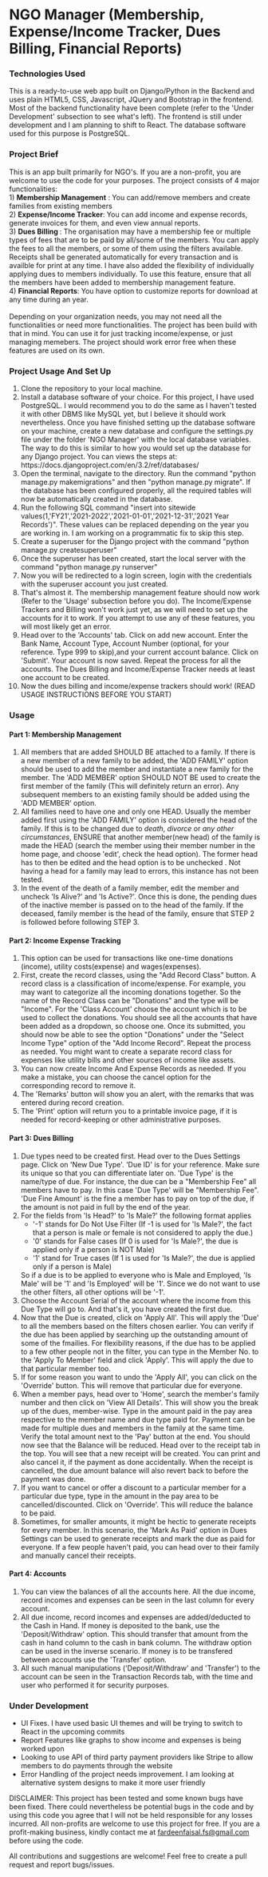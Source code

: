 # NGO Manager (Membership, Expense/Income Tracker, Dues Billing, Financial Reports)

<h3>Technologies Used</h3>
This is a ready-to-use web app built on Django/Python in the Backend and uses plain HTML5, CSS, Javascript, JQuery and Bootstrap in the frontend. Most of the backend functionality have been complete (refer to the 'Under Development' subsection to see what's left). The frontend is still under development and I am planning to shift to React. The database software used for this purpose is PostgreSQL. 

<h3>Project Brief</h3>
This is an app built primarily for NGO's. If you are a non-profit, you are welcome to use the code for your purposes. The project consists of 4 major functionalities:<br>
1) <b>Membership Management</b> : You can add/remove members and create families from existing members <br>
2) <b>Expense/Income Tracker</b>: You can add income and expense records, generate invoices for them, and even view annual reports. <br>
3) <b>Dues Billing </b>: The organisation may have a membership fee or multiple types of fees that are to be paid by all/some of the members. You can apply the fees to all the members, or    some of them using the filters available. Receipts shall be generated automatically for every transaction and is availble for print at any time. I have also added the flexibility of individually applying dues to members individually. To use this feature, ensure that all the members have been added to membership management feature.<br>
4) <b>Financial Reports</b>: You have option to customize reports for download at any time during an year.
<br><br>
Depending on your organization needs, you may not need all the functionalities or need more functionalities. The project has been build with that in mind. You can use it for just tracking income/expense, or just managing memebers. The project should work error free when these features are used on its own.
<br>
<h3>Project Usage And Set Up</h3>
<ol> 
 <li> Clone the repository to your local machine.</li>
 <li> Install a database software of your choice. For this project, I have used PostgreSQL. I would recommend you to do the same as I haven't tested it with other DBMS like MySQL yet, but I believe it should work nevertheless. Once you have finished setting up the database software on your machine, create a new database and configure the settings.py file under the folder 'NGO Manager' with the local database variables. The way to do this is similar to how you would set up the database for any Django project. You can views the steps at: https://docs.djangoproject.com/en/3.2/ref/databases/
 <li> Open the terminal, navigate to the directory. Run the command "python manage.py makemigrations" and then "python manage.py migrate". If the database has been configured properly, all the required tables will now be automatically created in the database.</li>
 <li> Run the following SQL command "insert into sitewide values(1,'FY21','2021-2022','2021-01-01','2021-12-31','2021 Year Records')". These values can be replaced depending on the year you are working in. I am working on a programmatic fix to skip this step.</li>
 <li> Create a superuser for the Django project with the command "python manage.py createsuperuser"</li>
 <li> Once the superuser has been created, start the local server with the command "python manage.py runserver"</li>
 <li> Now you will be redirected to a login screen, login with the credentials with the superuser account you just created.</li>
 <li> That's almost it. The membership management feature should now work (Refer to the 'Usage' subsection before you do). The Income/Expense Trackers and Billing won't work just yet, as we will need to set up the accounts for it to work. If you attempt to use any of these features, you will most likely get an error.</li>
 <li>Head over to the 'Accounts' tab. Click on add new account. Enter the Bank Name, Account Type, Account Number (optional, for your reference. Type 999 to skip),and your current account balance. Click on 'Submit'. Your account is now saved. Repeat the process for all the accounts. The Dues Billing and Income/Expense Tracker needs at least one account to be created.</li>
 <li> Now the dues billing and income/expense trackers should work! (READ USAGE INSTRUCTIONS BEFORE YOU START)</li>
 </ol>
 
 <h3> Usage</h3>
 <h4> Part 1: Membership Management</h4>
 <ol>
  <li>All members that are added SHOULD BE attached to a family. If there is a new member of a new family to be added, the 'ADD FAMILY' option should be used to add the member and instantiate a new family for the member. The 'ADD MEMBER' option SHOULD NOT BE used to create the first member of the family (This will definitely return an error). Any subsequent members to an existing family should be added using the 'ADD MEMBER' option. </li>
  <li>All families need to have one and only one HEAD. Usually the member added first using the 'ADD FAMILY' option is considered the head of the family. If this is to be changed due to <i>death</i>, <i>divorce</i> or <i>any other circumstances</i>, ENSURE that another member(new head) of the family is made the HEAD (search the member using their member number in the home page, and choose 'edit', check the head option). The former head has to then be edited and the head option is to be unchecked .  Not having a head for a family may lead to errors, this instance has not been tested. </li> 
  <li>In the event of the death of a family member, edit the member and uncheck 'Is Alive?' and 'Is Active?'. Once this is done, the pending dues of the inactive member is passed on to the head of the family. If the deceased, family member is the head of the family, ensure that STEP 2 is followed before following STEP 3.</li>
  </ol>
 <h4> Part 2: Income Expense Tracking</h4>
 <ol>
  <li>This option can be used for transactions like one-time donations (income), utility costs(expense) and wages(expenses).</li>
  <li>First, create the record classes, using the "Add Record Class" button. A record class is a classification of income/expense. For example, you may want to categorize all the incoming donations together. So the name of the Record Class can be "Donations" and the type will be "Income". For the 'Class Account' choose the account which is to be used to collect the donations. You should see all the accounts that have been added as a dropdown, so choose one. Once its submitted, you should now be able to see the option "Donations" under the "Select Income Type" option of the "Add Income Record". Repeat the process as needed. You might want to create a separate record class for expenses like utility bills and other sources of income like assets.</li>
  <li>You can now create Income And Expense Records as needed. If you make a mistake, you can choose the cancel option for the corresponding record to remove it.</li>
  <li>The 'Remarks' button will show you an alert, with the remarks that was entered during record creation.</li>
  <li>The 'Print' option will return you to a printable invoice page, if it is needed for record-keeping or other administrative purposes. </li>
 </ol>
  <h4> Part 3: Dues Billing</h4>
 <ol>
  <li> Due types need to be created first. Head over to the Dues Settings page. Click on 'New Due Type'. 'Due ID' is for your reference. Make sure its unique so that you can differentiate later on. 'Due Type' is the name/type of due. For instance, the due can be a "Membership Fee" all members have to pay. In this case 'Due Type' will be "Membership Fee". 'Due Fine Amount' is the fine a member has to pay on top of the due, if the amount is not paid in full by the end of the year.</li>
  <li> For the fields from 'Is Head?' to 'Is Male?' the following format applies
   <ul>
    <li> '-1' stands for Do Not Use Filter (If -1 is used for 'Is Male?', the fact that a person is male or female is not considered to apply the due.)</li>
    <li> '0' stands for False cases (If 0 is used for 'Is Male?', the due is applied only if a person is NOT Male)</li>
    <li> '1' stand for True cases (If 1 is used for 'Is Male?', the due is applied only if a person is Male)</li>
   </ul>
   So if a due is to be applied to everyone who is Male and Employed, 'Is Male' will be '1' and 'Is Employed' will be '1'. Since we do not want to use the other filters, all other options will be '-1'.</li>
 <li>Choose the Account Serial of the account where the income from this Due Type will go to. And that's it, you have created the first due.</li>
 <li>Now that the Due is created, click on 'Apply All'. This will apply the 'Due' to all the members based on the filters chosen earlier. You can verify if the due has been applied by searching up the outstanding amount of some of the fmailies. For flexibility reasons, if the due has to be applied to a few other people not in the filter, you can type in the Member No. to the 'Apply To Member' field and click 'Apply'. This will apply the due to that particular member too.</li>
 <li> If for some reason you want to undo the 'Apply All', you can click on the 'Override' button. This will remove that particular due for everyone.
 <li>When a member pays, head over to 'Home', search the member's family number and then click on 'View All Details'. This will show you the break up of the dues, member-wise. Type in the amount paid in the pay area respective to the member name and due type paid for. Payment can be made for multiple dues and members in the family at the same time. Verify the total amount next to the 'Pay' button at the end. You should now see that the Balance will be reduced. Head over to the receipt tab in the top. You will see that a new receipt will be created. You can print and also cancel it, if the payment as done accidentally. When the receipt is cancelled, the due amount balance will also revert back to before the payment was done.</li>
 <li> If you want to cancel or offer a discount to a particular member for a particular due type, type in the amount in the pay area to be cancelled/discounted. Click on 'Override'. This will reduce the balance to be paid.</li>
 <li> Sometimes, for smaller amounts, it might be hectic to generate receipts for every member. In this scenario, the 'Mark As Paid' option in Dues Settings can be used to generate receipts and mark the due as paid for everyone. If a few people haven't paid, you can head over to their family and manually cancel their receipts.</li>
 </ol>
 
<h4> Part 4: Accounts</h4>
<ol>
 <li>You can view the balances of all the accounts here. All the due income, record incomes and expenses can be seen in the last column for every account. </li>
 <li>All due income, record incomes and expenses are added/deducted to the Cash in Hand. If money is deposited to the bank, use the 'Deposit/Withdraw' option. This should transfer that amount from the cash in hand column to the cash in bank column. The withdraw option can be used in the inverse scenario. If money is to be transfered between accounts use the 'Transfer' option.</li>
 <li>All such manual manipulations ('Deposit/Withdraw' and 'Transfer') to the account can be seen in the Transaction Records tab, with the time and user who performed it for security purposes.</li>
</ol>

<h3> Under Development</h3>
<ul>
 <li> UI Fixes. I have used basic UI themes and will be trying to switch to React in the upcoming commits </li>
 <li> Report Features like graphs to show income and expenses is being worked upon</li>
 <li> Looking to use API of third party payment providers like Stripe to allow members to do payments through the website </li>
 <li> Error Handling of the project needs improvement. I am looking at alternative system designs to make it more user friendly</li>
</ul>

DISCLAIMER: This project has been tested and some known bugs have been fixed. There could nevertheless be potential bugs in the code and by using this code you agree that I will not be held responsible for any losses incurred. All non-profits are welcome to use this project for free. If you are a profit-making business, kindly contact me at fardeenfaisal.fs@gmail.com before using the code.


All contributions and suggestions are welcome! Feel free to create a pull request and report bugs/issues.


